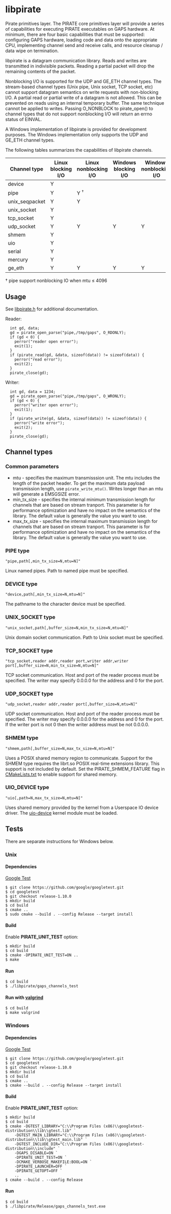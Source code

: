 # libpirate

Pirate primitives layer. The PIRATE core primitives layer
will provide a series of capabilities for executing PIRATE executables
on GAPS hardware. At minimum, there are four basic capabilities that must
be supported: configuring GAPS hardware, loading code and data onto the
appropriate CPU, implementing channel send and receive calls, and resource
cleanup / data wipe on termination.

libpirate is a datagram communication library. Reads and writes are
transmitted in indivisible packets. Reading a partial packet will
drop the remaining contents of the packet.

Nonblocking I/O is supported for the UDP and GE_ETH channel types.
The stream-based channel types (Unix pipe, Unix socket, TCP socket,
etc) cannot support datagram semantics on write requests with
non-blocking I/O. A partial read or partial write of a datagram is
not allowed. This can be prevented on reads using an internal
temporary buffer. The same technique cannot be applied to writes.
Passing O_NONBLOCK to pirate_open() to channel types that do not
support nonblocking I/O will return an errno status of EINVAL.

A Windows implementation of libpirate is provided for development
purposes. The Windows implementation only supports the UDP and
GE_ETH channel types.

The following tables summarizes the capabilities of libpirate
channels.

| Channel type   | Linux blocking I/O  | Linux nonblocking I/O | Windows blocking I/O | Windows nonblocking I/O |
| ------------   | ------------------- | --------------------- | -------------------- | ----------------------- |
| device         | Y | | | |
| pipe           | Y | Y <sup>&#8224;</sup> | | |
| unix_seqpacket | Y | Y | | |
| unix_socket    | Y | | | |
| tcp_socket     | Y | | | |
| udp_socket     | Y | Y | Y | Y |
| shmem          | Y | | | |
| uio            | Y | | | |
| serial         | Y | | | |
| mercury        | Y | | | |
| ge_eth         | Y | Y | Y | Y |

&#8224; pipe support nonblocking IO when mtu &#8804; 4096

## Usage

See [libpirate.h](/libpirate/libpirate.h) for additional documentation.

Reader:

```
  int gd, data;
  gd = pirate_open_parse("pipe,/tmp/gaps", O_RDONLY);
  if (gd < 0) {
    perror("reader open error");
    exit(1);
  }
  if (pirate_read(gd, &data, sizeof(data)) != sizeof(data)) {
    perror("read error");
    exit(2);
  }
  pirate_close(gd);
```

Writer:

```
  int gd, data = 1234;
  gd = pirate_open_parse("pipe,/tmp/gaps", O_WRONLY);
  if (gd < 0) {
    perror("writer open error");
    exit(1);
  }
  if (pirate_write(gd, &data, sizeof(data)) != sizeof(data)) {
    perror("write error");
    exit(2);
  }
  pirate_close(gd);
```

## Channel types

### Common parameters

* mtu - specifies the maximum transmisssion unit. The mtu includes
the length of the packet header. To get the maximum data payload
transmission length, use `pirate_write_mtu()`. Writes longer than
an mtu will generate a EMSGSIZE error.
* min_tx_size - specifies the internal minimum transmission
length for channels that are based on stream tranport. This
parameter is for performance optimization and have no impact
on the semantics of the library. The default value is generally
the value you want to use.
* max_tx_size - specifies the internal maximum transmission
length for channels that are based on stream tranport. This
parameter is for performance optimization and have no impact
on the semantics of the library. The default value is generally
the value you want to use.

### PIPE type

```
"pipe,path[,min_tx_size=N,mtu=N]"
```

Linux named pipes. Path to named pipe must be specified.

### DEVICE type

```
"device,path[,min_tx_size=N,mtu=N]"
```

The pathname to the character device must be specified.

### UNIX_SOCKET type

```
"unix_socket,path[,buffer_size=N,min_tx_size=N,mtu=N]"
```

Unix domain socket communication. Path to Unix socket must be specified.

### TCP_SOCKET type

```
"tcp_socket,reader addr,reader port,writer addr,writer port[,buffer_size=N,min_tx_size=N,mtu=N]"
```

TCP socket communication. Host and port of the reader process must be specified.
The writer may specify 0.0.0.0 for the address and 0 for the port.

### UDP_SOCKET type

```
"udp_socket,reader addr,reader port[,buffer_size=N,mtu=N]"
```

UDP socket communication. Host and port of the reader process must be specified.
The writer may specify 0.0.0.0 for the address and 0 for the port.
If the writer port is not 0 then the writer address must be not 0.0.0.0.

### SHMEM type

```
"shmem,path[,buffer_size=N,max_tx_size=N,mtu=N]"
```

Uses a POSIX shared memory region to communicate. Support
for the SHMEM type requires the librt.so POSIX real-time extensions
library. This support is not included by default. Set
the PIRATE_SHMEM_FEATURE flag in [CMakeLists.txt](/libpirate/CMakeLists.txt)
to enable support for shared memory.

### UIO_DEVICE type

```
"uio[,path=N,max_tx_size=N,mtu=N]"
```

Uses shared memory provided by the kernel from a Userspace IO
device driver. The [uio-device](/devices/uio-device/README.md) kernel module
must be loaded.

## Tests

There are separate instructions for Windows below.

### Unix

#### Dependencies

[Google Test](https://github.com/google/googletest)

```
$ git clone https://github.com/google/googletest.git
$ cd googletest
$ git checkout release-1.10.0
$ mkdir build
$ cd build
$ cmake ..
$ sudo cmake --build . --config Release --target install
```

#### Build

Enable **PIRATE_UNIT_TEST** option:
```
$ mkdir build
$ cd build
$ cmake -DPIRATE_UNIT_TEST=ON ..
$ make
```

#### Run

```
$ cd build
$ ./libpirate/gaps_channels_test
```

#### Run with [valgrind](https://valgrind.org/)

```
$ cd build
$ make valgrind
```

### Windows

#### Dependencies

[Google Test](https://github.com/google/googletest)

```
$ git clone https://github.com/google/googletest.git
$ cd googletest
$ git checkout release-1.10.0
$ mkdir build
$ cd build
$ cmake ..
$ cmake --build . --config Release --target install
```
#### Build

Enable **PIRATE_UNIT_TEST** option:

```
$ mkdir build
$ cd build
$ cmake -DGTEST_LIBRARY="C:\\Program Files (x86)\\googletest-distribution\\lib\\gtest.lib" `
    -DGTEST_MAIN_LIBRARY="C:\\Program Files (x86)\\googletest-distribution\\lib\\gtest_main.lib" `
    -DGTEST_INCLUDE_DIR="C:\\Program Files (x86)\\googletest-distribution\\include" `
    -DGAPS_DISABLE=ON `
    -DPIRATE_UNIT_TEST=ON `
    -DCMAKE_VERBOSE_MAKEFILE:BOOL=ON `
    -DPIRATE_LAUNCHER=OFF `
    -DPIRATE_GETOPT=OFF `
    ..
$ cmake --build . --config Release
```

#### Run

```
$ cd build
$ ./libpirate/Release/gaps_channels_test.exe
```
